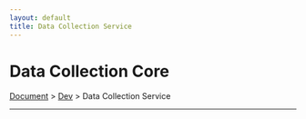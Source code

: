 ```yaml
---
layout: default
title: Data Collection Service
---
```


# Data Collection Core
<div class="alert alert-dark" role="alert">
    <a href="../../index.html">Document</a>
     > 
    <a href="../index.html">Dev</a>
     > 
    Data Collection Service
</div>

---
